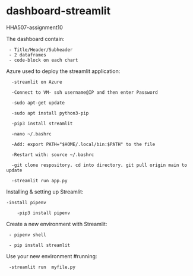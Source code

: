 # dashboard-streamlit
HHA507-assignment10

The dashboard contain:

     - Title/Header/Subheader
     - 2 dataframes
     - code-block on each chart

Azure used to deploy the streamlit application:

      -streamlit on Azure
   
      -Connect to VM- ssh username@IP and then enter Password
   
      -sudo apt-get update
   
      -sudo apt install python3-pip
   
      -pip3 install streamlit
   
      -nano ~/.bashrc
   
      -Add: export PATH="$HOME/.local/bin:$PATH" to the file
   
      -Restart with: source ~/.bashrc
   
      -git clone respository. cd into directory. git pull origin main to update
   
      -streamlit run app.py
   
   
Installing & setting up Streamlit:  

    -install pipenv
    
        -pip3 install pipenv
        
    
Create a new environment with Streamlit:

     - pipenv shell
     
     - pip install streamlit
     

Use your new environment #running:

     -streamlit run  myfile.py

